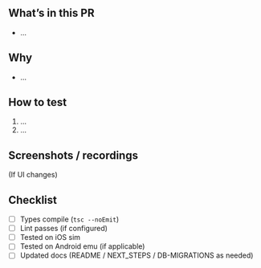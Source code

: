## What’s in this PR
- …

## Why
- …

## How to test
1. …
2. …

## Screenshots / recordings
(If UI changes)

## Checklist
- [ ] Types compile (`tsc --noEmit`)
- [ ] Lint passes (if configured)
- [ ] Tested on iOS sim
- [ ] Tested on Android emu (if applicable)
- [ ] Updated docs (README / NEXT_STEPS / DB-MIGRATIONS as needed)
